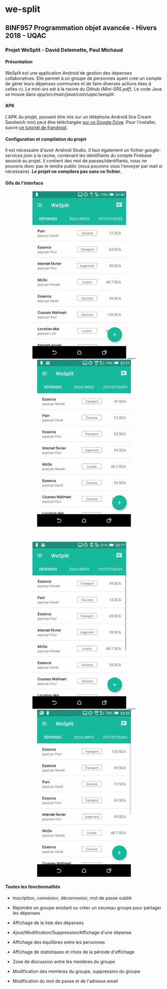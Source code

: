 # we-split

<h2>8INF957 Programmation objet avancée - Hivers 2018 - UQAC</h2>
<h3>Projet WeSplit - David Delemotte, Paul Michaud</h3>

<h4>Présentation</h4>

WeSplit est une application Android de gestion des dépenses collaboratives. Elle permet à un groupe de personnes ayant crée un compte de gérer leurs dépenses communes et de faire diverses actions liées à celles-ci. Le mini-srs est à la racine du Github (<i>Mini-SRS.pdf</i>). Le code Java se trouve dans <i>app/src/main/java/com/uqac/wesplit</i>.

<h4>APK</h4>

L'APK du projet, pouvant être mis sur un téléphone Android (Ice Cream Sandwich min) peut être téléchargée <a href="https://drive.google.com/drive/folders/1opOghcg1jxhMmqb_k6_wJcIFniN_6Stm?usp=sharing" target="_blank">sur ce Google Drive</a>.
Pour l'installer, suivre <a href="http://www.frandroid.com/comment-faire/tutoriaux/trucs-et-astuces/184151_comment-installer-un-fichier-apk-sur-son-terminal-android" target="_blank">ce tutoriel de frandroid</a>. 

<h4>Configuration et compilation du projet</h4>

Il est nécessaire d'avoir Android Studio. Il faut également un fichier <i>google-services.json</i> à la racine, contenant les identifiants du compte Firebase associé au projet. Il contient des mot de passes/identifiants, nous ne pouvons donc pas le rendre public (nous pouvons vous l'envoyer par mail si nécessaire). <b>Le projet ne compilera pas sans ce fichier.</b>

<h4>Gifs de l'interface</h4>

<p align="center">
  <img src="imgreadme/interfacegif1.gif" width="300"/>
  ____
  <img src="imgreadme/interfacegif6.gif" width="300"/>
</p><br>
<p align="center">
  <img src="imgreadme/interfacegif2.gif" width="300"/>
  ____
  <img src="imgreadme/interfacegif7.gif" width="300"/>
</p>

<h4>Toutes les fonctionnalités</h4>

- Inscription, connexion, déconnexion, mot de passe oublié
- Rejoindre un groupe existant ou créer un nouveau groupe pour partager les dépenses

- Affichage de la liste des dépenses
- Ajout/Modification/Suppression/Affichage d'une dépense
- Affichage des équilibres entre les personnes
- Affichage de statistiques et choix de la période d'affichage
- Zone de discussion entre les membres du groupe

- Modification des membres du groupe, suppression du groupe
- Modification du mot de passe et de l'adresse email
